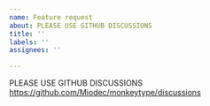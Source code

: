 ```yaml
---
name: Feature request
about: PLEASE USE GITHUB DISCUSSIONS
title: ''
labels: ''
assignees: ''

---
```


PLEASE USE GITHUB DISCUSSIONS
https://github.com/Miodec/monkeytype/discussions
